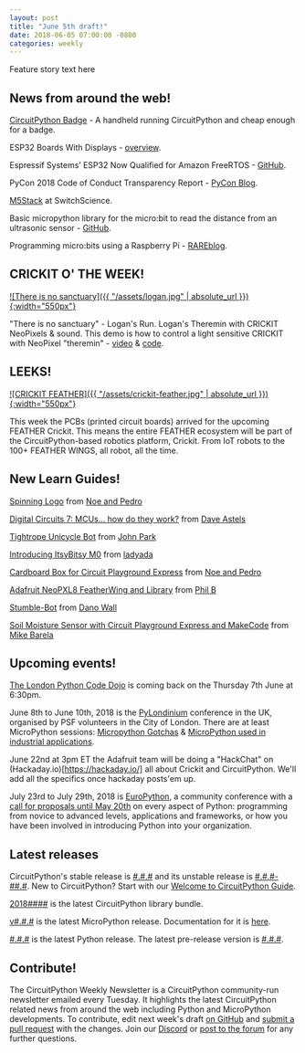 ```yaml
---
layout: post
title: "June 5th draft!"
date: 2018-06-05 07:00:00 -0800
categories: weekly
---
```


Feature story text here

## News from around the web!

[CircuitPython Badge](https://hackaday.io/project/100853-circuitpython-badge) - A handheld running CircuitPython and cheap enough for a badge.

ESP32 Boards With Displays - [overview](https://hackaday.com/2018/05/23/esp32-boards-with-displays-an-overview/).

Espressif Systems’ ESP32 Now Qualified for Amazon FreeRTOS - [GitHub](https://github.com/aws/amazon-freertos).

PyCon 2018 Code of Conduct Transparency Report - [PyCon Blog](https://pycon.blogspot.com/2018/06/pycon-2018-code-of-conduct-transparency.html).

[M5Stack](http://mag.switch-science.com/2018/02/28/getting-started-with-m5stack/) at SwitchScience.

Basic micropython library for the micro:bit to read the distance from an ultrasonic sensor - [GitHub](https://github.com/fizban99/microbit_hcsr04).

Programming micro:bits using a Raspberry Pi - [RAREblog](http://blog.rareschool.com/2018/06/when-mu-is-not-enough.html).

## CRICKIT O' THE WEEK!

[![There is no sanctuary]({{ "/assets/logan.jpg" | absolute_url }}){:width="550px"}](https://youtu.be/33vwbVZoKe8)

"There is no sanctuary" - Logan's Run. Logan's Theremin with CRICKIT NeoPixels & sound. This demo is how to control a light sensitive CRICKIT with NeoPixel "theremin" - [video](https://youtu.be/33vwbVZoKe8) & [code](https://github.com/adafruit/Adafruit_Learning_System_Guides/blob/master/Crickits/carousel/code.py).

## LEEKS!

[![CRICKIT FEATHER]({{ "/assets/crickit-feather.jpg" | absolute_url }}){:width="550px"}](https://blog.adafruit.com/2018/04/24/the-adafruit-feather-wing-is-a-thing-adafruit-adafruit/)

This week the PCBs (printed circuit boards) arrived for the upcoming FEATHER Crickit. This means the entire FEATHER ecosystem will be part of the CircuitPython-based robotics platform, Crickit. From IoT robots to the 100+ FEATHER WINGS, all robot, all the time.

## New Learn Guides!

[Spinning Logo](https://learn.adafruit.com/spinning-logo) from [Noe and Pedro](https://learn.adafruit.com/users/pixil3d)

[Digital Circuits 7: MCUs... how do they work?](https://learn.adafruit.com/mcus-how-do-they-work) from [Dave Astels](https://learn.adafruit.com/users/dastels)

[Tightrope Unicycle Bot](https://learn.adafruit.com/tightrope-unicycle-bot) from [John Park](https://learn.adafruit.com/users/johnpark)

[Introducing ItsyBitsy M0](https://learn.adafruit.com/introducing-itsy-bitsy-m0) from [ladyada](https://learn.adafruit.com/users/adafruit2)

[Cardboard Box for Circuit Playground Express](https://learn.adafruit.com/cardboard-box-for-circuit-playground-express) from [Noe and Pedro](https://learn.adafruit.com/users/pixil3d)

[Adafruit NeoPXL8 FeatherWing and Library](https://learn.adafruit.com/adafruit-neopxl8-featherwing-and-library) from [Phil B](https://learn.adafruit.com/users/pburgess)

[Stumble-Bot](https://learn.adafruit.com/stumble-bot-with-circuit-playground-and-crickit) from [Dano Wall](https://learn.adafruit.com/users/danowall)

[Soil Moisture Sensor with Circuit Playground Express and MakeCode](https://learn.adafruit.com/soil-moisture-sensor-with-circuit-playground-express) from [Mike Barela](https://learn.adafruit.com/users/MikeBarela)

## Upcoming events!

[The London Python Code Dojo](https://www.eventbrite.co.uk/e/london-python-code-dojo-season-9-episode-10-tickets-46625047773) is coming back on the Thursday 7th June at 6:30pm.

June 8th to June 10th, 2018 is the [PyLondinium](https://pylondinium.org/) conference in the UK, organised by PSF volunteers in the City of London. There are at least MicroPython sessions: [Micropython Gotchas](https://pylondinium.org/talk.html?talk_id=7) & [MicroPython used in industrial applications](https://pylondinium.org/talk.html?talk_id=15).

June 22nd at 3pm ET the Adafruit team will be doing a "HackChat" on (Hackaday.io)[https://hackaday.io/] all about Crickit and CircuitPython. We'll add all the specifics once hackaday posts'em up.

July 23rd to July 29th, 2018 is [EuroPython](https://ep2018.europython.eu/), a community conference with a [call for proposals until May 20th](https://ep2018.europython.eu/en/call-for-proposals/) on every aspect of Python: programming from novice to advanced levels, applications and frameworks, or how you have been involved in introducing Python into your organization.

## Latest releases

CircuitPython's stable release is [#.#.#](https://github.com/adafruit/circuitpython/releases/latest) and its unstable release is [#.#.#-##.#](https://github.com/adafruit/circuitpython/releases). New to CircuitPython? Start with our [Welcome to CircuitPython Guide](https://learn.adafruit.com/welcome-to-circuitpython).

[2018####](https://github.com/adafruit/Adafruit_CircuitPython_Bundle/releases/latest) is the latest CircuitPython library bundle.

[v#.#.#](https://micropython.org/download) is the latest MicroPython release. Documentation for it is [here](http://docs.micropython.org/en/latest/pyboard/).

[#.#.#](https://www.python.org/downloads/) is the latest Python release. The latest pre-release version is [#.#.#](https://www.python.org/download/pre-releases/).

## Contribute!

The CircuitPython Weekly Newsletter is a CircuitPython community-run newsletter emailed every Tuesday. It highlights the latest CircuitPython related news from around the web including Python and MicroPython developments. To contribute, edit next week's draft [on GitHub](https://github.com/adafruit/circuitpython-weekly-newsletter/tree/gh-pages/_drafts) and [submit a pull request](https://help.github.com/articles/editing-files-in-your-repository/) with the changes. Join our [Discord](https://adafru.it/discord) or [post to the forum](https://forums.adafruit.com/viewforum.php?f=60) for any further questions.
